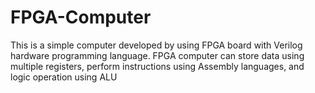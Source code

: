 # FPGA-Computer
This is a simple computer developed by using FPGA board with Verilog hardware programming language.
FPGA computer can store data using multiple registers, perform instructions using Assembly languages, and logic operation using ALU
